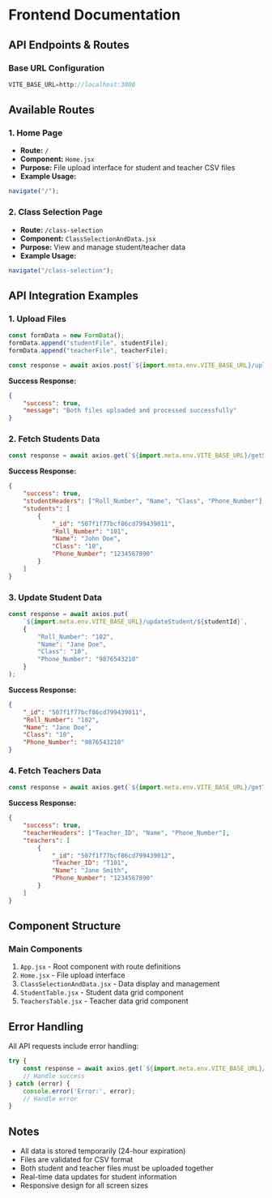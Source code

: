 # Frontend Documentation

## API Endpoints & Routes

### Base URL Configuration
```javascript
VITE_BASE_URL=http://localhost:3000
```

## Available Routes

### 1. Home Page
- **Route:** `/`
- **Component:** `Home.jsx`
- **Purpose:** File upload interface for student and teacher CSV files
- **Example Usage:**
```javascript
navigate("/");
```

### 2. Class Selection Page
- **Route:** `/class-selection`
- **Component:** `ClassSelectionAndData.jsx`
- **Purpose:** View and manage student/teacher data
- **Example Usage:**
```javascript
navigate("/class-selection");
```

## API Integration Examples

### 1. Upload Files
```javascript
const formData = new FormData();
formData.append("studentFile", studentFile);
formData.append("teacherFile", teacherFile);

const response = await axios.post(`${import.meta.env.VITE_BASE_URL}/upload-student-teacher`, formData);
```

**Success Response:**
```json
{
    "success": true,
    "message": "Both files uploaded and processed successfully"
}
```

### 2. Fetch Students Data
```javascript
const response = await axios.get(`${import.meta.env.VITE_BASE_URL}/getStudentsData`);
```

**Success Response:**
```json
{
    "success": true,
    "studentHeaders": ["Roll_Number", "Name", "Class", "Phone_Number"],
    "students": [
        {
            "_id": "507f1f77bcf86cd799439011",
            "Roll_Number": "101",
            "Name": "John Doe",
            "Class": "10",
            "Phone_Number": "1234567890"
        }
    ]
}
```

### 3. Update Student Data
```javascript
const response = await axios.put(
    `${import.meta.env.VITE_BASE_URL}/updateStudent/${studentId}`, 
    {
        "Roll_Number": "102",
        "Name": "Jane Doe",
        "Class": "10",
        "Phone_Number": "9876543210"
    }
);
```

**Success Response:**
```json
{
    "_id": "507f1f77bcf86cd799439011",
    "Roll_Number": "102",
    "Name": "Jane Doe",
    "Class": "10",
    "Phone_Number": "9876543210"
}
```

### 4. Fetch Teachers Data
```javascript
const response = await axios.get(`${import.meta.env.VITE_BASE_URL}/getTeachersData`);
```

**Success Response:**
```json
{
    "success": true,
    "teacherHeaders": ["Teacher_ID", "Name", "Phone_Number"],
    "teachers": [
        {
            "_id": "507f1f77bcf86cd799439012",
            "Teacher_ID": "T101",
            "Name": "Jane Smith",
            "Phone_Number": "1234567890"
        }
    ]
}
```

## Component Structure

### Main Components
1. `App.jsx` - Root component with route definitions
2. `Home.jsx` - File upload interface
3. `ClassSelectionAndData.jsx` - Data display and management
4. `StudentTable.jsx` - Student data grid component
5. `TeachersTable.jsx` - Teacher data grid component

## Error Handling

All API requests include error handling:
```javascript
try {
    const response = await axios.get(`${import.meta.env.VITE_BASE_URL}/endpoint`);
    // Handle success
} catch (error) {
    console.error('Error:', error);
    // Handle error
}
```

## Notes
- All data is stored temporarily (24-hour expiration)
- Files are validated for CSV format
- Both student and teacher files must be uploaded together
- Real-time data updates for student information
- Responsive design for all screen sizes
